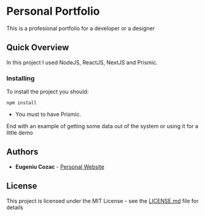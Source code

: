 # Personal Portfolio

This is a profesional portfolio for a developer or a designer

## Quick Overview

In this project I used NodeJS, ReactJS, NextJS and Prismic.

### Installing

To install the project you should:

```
npm install
```

- You must to have Prismic.

End with an example of getting some data out of the system or using it for a little demo

## Authors

- **Eugeniu Cozac** - [Personal Website](http://eugenecozac.com/)

## License

This project is licensed under the MIT License - see the [LICENSE.md](LICENSE.md) file for details
